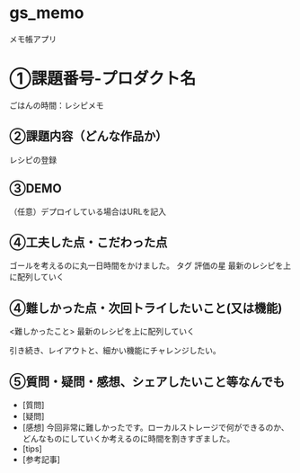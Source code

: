 # gs_memo
メモ帳アプリ

# ①課題番号-プロダクト名
ごはんの時間：レシピメモ

## ②課題内容（どんな作品か）
レシピの登録

## ③DEMO
（任意）デプロイしている場合はURLを記入

## ④工夫した点・こだわった点
ゴールを考えるのに丸一日時間をかけました。
タグ
評価の星
最新のレシピを上に配列していく

## ④難しかった点・次回トライしたいこと(又は機能)
<難しかったこと>
最新のレシピを上に配列していく

引き続き、レイアウトと、細かい機能にチャレンジしたい。


## ⑤質問・疑問・感想、シェアしたいこと等なんでも
- [質問]
- [疑問]
- [感想] 今回非常に難しかったです。ローカルストレージで何ができるのか、どんなものにしていくか考えるのに時間を割きすぎました。
- [tips]
- [参考記事]
